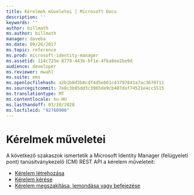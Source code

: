 ```yaml
---
title: Kérelmek műveletei | Microsoft Docs
description: ''
keywords: ''
author: billmath
ms.author: billmath
manager: daveba
ms.date: 09/26/2017
ms.topic: reference
ms.prod: microsoft-identity-manager
ms.assetid: 114c725e-8779-443b-bf1e-4fba8ee2be9d
audience: developer
ms.reviewer: mwahl
ms.suite: ems
ms.openlocfilehash: a2b1b8d3b8cdf4d5e661c43797841a7ac3670711
ms.sourcegitcommit: 7e8c3b85dd3c3965de9cb407daf74521e4cc5515
ms.translationtype: MT
ms.contentlocale: hu-HU
ms.lasthandoff: 03/10/2020
ms.locfileid: "92760906"
---
```

# <a name="request-operations"></a>Kérelmek műveletei
A következő szakaszok ismertetik a Microsoft Identity Manager (felügyeleti pont) tanúsítványkezelő (CM) REST API a kérelem műveleteit:

- [Kérelem létrehozása](create-request.md)
- [Kérelem kérése](get-request.md)
- [Kérelem megszakítása, lemondása vagy befejezése](cancel-abandon-complete-request.md)
